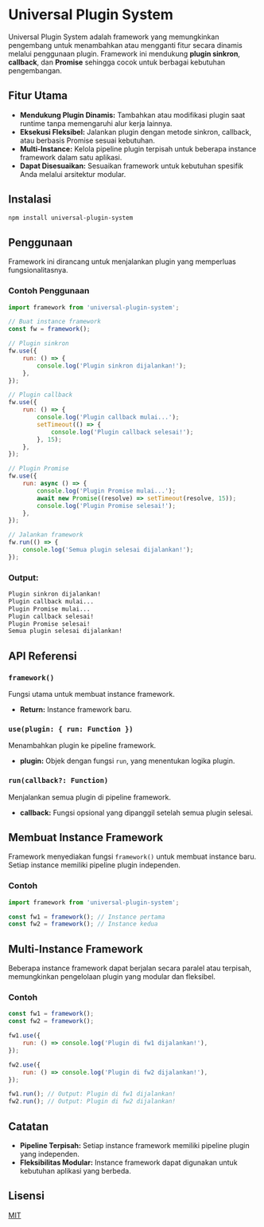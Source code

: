 # Universal Plugin System

Universal Plugin System adalah framework yang memungkinkan pengembang untuk menambahkan atau mengganti fitur secara dinamis melalui penggunaan plugin. Framework ini mendukung **plugin sinkron**, **callback**, dan **Promise** sehingga cocok untuk berbagai kebutuhan pengembangan.

## Fitur Utama

-   **Mendukung Plugin Dinamis:** Tambahkan atau modifikasi plugin saat runtime tanpa memengaruhi alur kerja lainnya.
-   **Eksekusi Fleksibel:** Jalankan plugin dengan metode sinkron, callback, atau berbasis Promise sesuai kebutuhan.
-   **Multi-Instance:** Kelola pipeline plugin terpisah untuk beberapa instance framework dalam satu aplikasi.
-   **Dapat Disesuaikan:** Sesuaikan framework untuk kebutuhan spesifik Anda melalui arsitektur modular.

## Instalasi

```bash
npm install universal-plugin-system
```

## Penggunaan

Framework ini dirancang untuk menjalankan plugin yang memperluas fungsionalitasnya.

### Contoh Penggunaan

```js
import framework from 'universal-plugin-system';

// Buat instance framework
const fw = framework();

// Plugin sinkron
fw.use({
    run: () => {
        console.log('Plugin sinkron dijalankan!');
    },
});

// Plugin callback
fw.use({
    run: () => {
        console.log('Plugin callback mulai...');
        setTimeout(() => {
            console.log('Plugin callback selesai!');
        }, 15);
    },
});

// Plugin Promise
fw.use({
    run: async () => {
        console.log('Plugin Promise mulai...');
        await new Promise((resolve) => setTimeout(resolve, 15));
        console.log('Plugin Promise selesai!');
    },
});

// Jalankan framework
fw.run(() => {
    console.log('Semua plugin selesai dijalankan!');
});
```

### Output:

```bash
Plugin sinkron dijalankan!
Plugin callback mulai...
Plugin Promise mulai...
Plugin callback selesai!
Plugin Promise selesai!
Semua plugin selesai dijalankan!
```

## API Referensi

### `framework()`

Fungsi utama untuk membuat instance framework.

-   **Return:** Instance framework baru.

### `use(plugin: { run: Function })`

Menambahkan plugin ke pipeline framework.

-   **plugin:** Objek dengan fungsi `run`, yang menentukan logika plugin.

### `run(callback?: Function)`

Menjalankan semua plugin di pipeline framework.

-   **callback:** Fungsi opsional yang dipanggil setelah semua plugin selesai.

## Membuat Instance Framework

Framework menyediakan fungsi `framework()` untuk membuat instance baru. Setiap instance memiliki pipeline plugin independen.

### Contoh

```js
import framework from 'universal-plugin-system';

const fw1 = framework(); // Instance pertama
const fw2 = framework(); // Instance kedua
```

## Multi-Instance Framework

Beberapa instance framework dapat berjalan secara paralel atau terpisah, memungkinkan pengelolaan plugin yang modular dan fleksibel.

### Contoh

```js
const fw1 = framework();
const fw2 = framework();

fw1.use({
    run: () => console.log('Plugin di fw1 dijalankan!'),
});

fw2.use({
    run: () => console.log('Plugin di fw2 dijalankan!'),
});

fw1.run(); // Output: Plugin di fw1 dijalankan!
fw2.run(); // Output: Plugin di fw2 dijalankan!
```

## Catatan

-   **Pipeline Terpisah:** Setiap instance framework memiliki pipeline plugin yang independen.
-   **Fleksibilitas Modular:** Instance framework dapat digunakan untuk kebutuhan aplikasi yang berbeda.

## Lisensi

[MIT](LICENSE)
